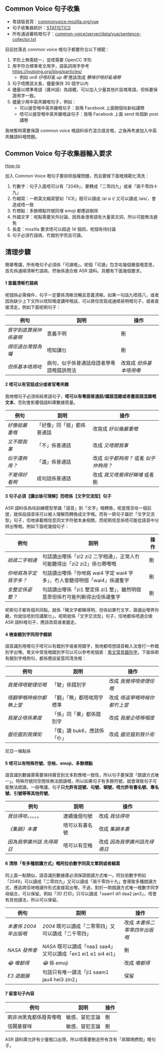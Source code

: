 ## Common Voice 句子收集

- 粵語版首頁：[commonvoice.mozilla.org/yue](https://commonvoice.mozilla.org/yue)
- 句子收集器統計：[STATISTICS](https://commonvoice.mozilla.org/sentence-collector/#/yue/stats)
- 所有通過審核嘅句子：[common-voice/server/data/yue/sentence-collector.txt](https://github.com/common-voice/common-voice/blob/main/server/data/yue/sentence-collector.txt)

目前抌落去 common voice 嘅句子都要符合以下規範：

1. 字形上無需統一，並唔需要 OpenCC 字形
2. 用字符合標準粵文用字，語氣詞用字參考 https://jyutping.org/blog/particles/
   - 例如 _on9 仔唔好亂 up 嘢_ 應該改成 _戇鳩仔唔好亂噏嘢_
3. 句子唔應該太長，儘量保持 30 個字以內
4. 儘量以標準粵語（廣州話）為語體，可以加入少量其他片區嘅粵語，但係要保證用字一致。
5. 儘量少用中英夾雜嘅句子，例如：
   - 可以接受嘅中英夾雜嘅句子：我喺 Facebook 上面開個咗新帖講嘢
   - 唔可以接受嘅中英夾雜嘅誒句子：我喺 Facebook 上面 send 咗個新 post 講嘢

我哋暫時需要保證 common voice 嘅語料係冇混合語言嘅，之後再考慮加入中英夾雜語料嘅問題。

## Common Voice 句子收集器輸入要求

[How-to](https://commonvoice.mozilla.org/sentence-collector/#/how-to)

加入 Common Voice 嘅句子要排除版權問題，而且要做下面嘅規範化清洗：

1. 冇數字：句子入面唔可以有「2049」，要轉成「二零四九」或者「兩千零四十九」
2. 冇縮寫：一啲英文縮寫譬如「ICE」既可以讀成 /ai si i/ 又可以讀成 /ais/，會造成唔一致
3. 冇標點：多餘標點符號同埋 emoji 都應該刪除
4. 外國文字：呢點需要另外討論，因爲香港粵語有大量英文詞，所以可能無法避免
5. 長度：mozilla 要求唔可以超過 14 個詞，呢個有待討論
6. 句子必須冇語病、冇錯別字而且可讀。

## 清理步驟

簡單嚟講，所有嘅句子必須係「可讀嘅」。呢個「可讀」包含咗幾個層面嘅意思，首先係通順清晰冇語病，然後係適合做 ASR 語料。具體有下面幾個要求。

#### 1 意義清晰冇語病

呢個係必需條件，句子一定要係清晰流暢且意義清晰。如果一句話九唔搭八，或者因為缺少上下文所以唔知喺度講咩嘅話，可以將佢改寫成通順易明嘅句子，或者直接清走。例如下面呢啲句子：

| 例句                   | 説明                                     | 操作                    |
| ---------------------- | ---------------------------------------- | ----------------------- |
| _貿字到底算侯仲係豪啊_ | 意義不明                                 | 刪                      |
| _焗佢過台灣發為囉_     | 唔知講乜                                 | 刪                      |
| _但係基本唔用咗_       | 病句，似乎係普通話母語者學粵語嘅錯誤用法 | 改寫成 _但係基本唔用嘞_ |

#### 2 唔可以有官話成分或者官粵夾雜

我哋嘅句子必須係純粵語句子，**唔可以有粵語普通話/國語混雜或者書面語混雜嘅文本**，否則會影響個語料庫數據質量。

| 例句           | 説明                       | 操作                                    |
| -------------- | -------------------------- | --------------------------------------- |
| _好像挺嚴重嘅_ | 「好像」同「挺」都係普通話 | 改寫成 _好似幾嚴重嘅_                   |
| _又不關我事_   | 「不」係普通話             | 改成 _又唔關我事_                       |
| _似乎還夠用？_ | 「還」係普通話             | 改成 _似乎都夠用？_ 或者 _似乎仲夠用？_ |
| _不覺得好看啊_ | 成句話係普通話             | 改成 _我又唔覺得好睇噃_ 或者刪          |

#### 3 句子必須【讀出後可理解】而唔係【文字交流型】句子

ASR 語料係為咗訓練模型學識「語音」到「文字」嘅轉換，呢度隱含咗一個前提，就係段語音係可以被人理解而轉換成文字嘅。而有一啲句子屬於「文字交流型」句子，佢哋承載嘅信息同文字符號本身相關，而呢啲信息係唔可能從語音中分辨出嚟嘅。例如下面呢幾個句子：

| 例句                   | 説明                                                                        | 操作 |
| ---------------------- | --------------------------------------------------------------------------- | ---- |
| _祇祗二字相通_         | 句話讀出嚟係「zi2 zi2 二字相通」，正常人冇可能聽得出「zi2 zi2」係乜嘢嚟嘅   | 刪   |
| _你哋寫為字定爲字多？_ | 句話讀出嚟係「你哋寫 wai4 字定 wai4 字多」，冇人會聽得明個「wai4」係邊隻字  | 刪   |
| _支整定係姿整？_       | 句話讀出嚟係「zi1 整定係 zi1 整」，雖然明個意思但係冇可能判斷得出佢係邊隻字 | 刪   |

呢啲句子都有個共同點，就係「睇文字都睇得明，但係如果冇文字，齋讀出嚟畀你聽，你就估唔到佢講緊乜」。呢啲就係「文字交流型」句子，佢哋都係唔適合做 ASR 語料嘅句子，應該改寫或者鏟走。

#### 4 檢查錯別字同用字錯誤

語音識別用嘅句子唔可以有錯別字或者用錯字，我哋都唔想語音輸入法會打一柞錯別字出嚟。粵文中常見嘅錯別字可以可以參考呢個表：[粵文常見錯別字](https://jyutping.org/blog/typo/)。下面係啲有錯別字嘅例句，都係應該留意同清洗嘅：

| 例句                     | 説明                        | 操作                          |
| ------------------------ | --------------------------- | ----------------------------- |
| _我覺得唔駛理佢嘅_       | 「駛」係錯別字              | 改成 _我覺得唔使理佢嘅_       |
| _唔翻學嘅時候你都無上堂_ | 「翻」「無」都唔啱用字標準  | 改成 _唔返學嘅時候你都冇上堂_ |
| _我屋企唔係果度_         | 「係」同「果」都係錯別字    | 改成 _我屋企唔喺嗰度_         |
| _揾佢揾到我僕街_         | 「僕」讀 buk6，應該係「仆」 | 改成 _揾佢揾到我仆街_         |

尼亞一條點係

#### 5 唔可以有特殊符號、空格、emoji、多餘標點

語音識別數據庫需要保持聲音到文本對應嘅一致性，所以句子要保證「朗讀方式唯一」。特殊符號同空間係無法朗讀嘅，所以如果句子有多餘符號，就會導致句子可能無法朗讀。一般嚟講，句子**只允許有逗號、句號、頓號，唔允許有書名號、專名號、引號等等其他符號**。

| 例句                      | 説明           | 操作                          |
| ------------------------- | -------------- | ----------------------------- |
| _我估得啩。。。。。_      | 連續幾個句號   | 改成 _我估得啩_               |
| _《集韻》本書_            | 唔可以有書名號 | 改成 _集韻本書_               |
| _因為我學廣州話 先得兩日_ | 唔可以有空格   | 改成 _因為我學廣州話先得兩日_ |

#### 6 清除「有多種朗讀方式」嘅阿拉伯數字同英文單詞或者縮寫

同上面一點類似，語音識別數據庫必須保證朗讀方式唯一。阿拉伯數字例如「2049」可以讀成「二零四九」又可以讀成「兩千零四十九」會導致多種朗讀方式，應該將佢哋嘅讀作形式直接寫出嚟。不過，對於一啲朗讀方式唯一嘅數字同字母組合，可以保留。例如「3D 打印」只可以讀成「saam1 di1 daa2 jan3」，唔會有其他讀法，所以可以保留。

| 例句                   | 説明                                                           | 操作                          |
| ---------------------- | -------------------------------------------------------------- | ----------------------------- |
| _本書係 2004 年出版嘅_ | _2004_ 既可以讀成「二零零四」又可以讀成「二千零四」            | 改成 _本書係二零零四年出版嘅_ |
| _NASA 發佈會_          | _NASA_ 既可以讀成「naa1 saa4」又可以讀成「en1 ei1 e1 si4 ei1」 | 刪                            |
| _😂 噉都得_            | _😂_ 係 emoji                                                  | 改成 _噉都得_                 |
| _E3 遊戲展_            | 句話只有唯一讀法「ji1 saam1 jau4 hei3 zin2」                   | 保留                          |

#### 7 留意句子內容

| 例句                   | 説明           | 操作 |
| ---------------------- | -------------- | ---- |
| 啲非洲黑鬼都係廢青嚟嘅 | 敏感、冒犯言論 | 刪   |
| 信閪基督咩             | 敏感、冒犯言論 | 刪   |

ASR 語料庫允許有少量粗口出現，所以唔需要刪走所有含有「屌閪鳩撚𨳍」嘅句子。
